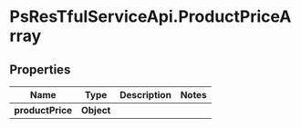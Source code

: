 # PsResTfulServiceApi.ProductPriceArray

## Properties
Name | Type | Description | Notes
------------ | ------------- | ------------- | -------------
**productPrice** | **Object** |  | 
